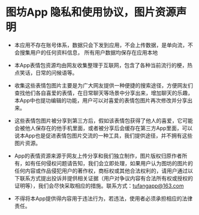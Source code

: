 # 图坊App 隐私和使用协议，图片资源声明

* 本应用不存在账号体系，数据只会下发到应用，不会上传数据，是单向流，不会搜集用户的任何资料信息， 所有用户数据均保存在应用本地

* 本App表情包资源均由网友收集整理于互联网，包含了各种当前流行的梗，热点笑话，日常的问候语等。

* 收集这些表情包图片主要是为广大网友提供一种便捷的搜索途径，方便网友们查找他们各自喜爱的表情，在日常聊天等场景中分享出来，增加聊天的乐趣，本App中也提功编辑的功能，用户可以对喜爱的表情包图片再次修改并分享出来。

* 这些表情包图片被分享到第三方后，假如该表情包获得了他人的喜爱，它可能会被他人保存在的他手机里面，或者被分享后会缓存在第三方App里面，可以说本App也是促进表情包图片交流的一种工具，我们提供途径，并不拥有这些图片资源。

* App的表情资源来源于网友上传分享和我们独立制作，图片版权归原作者所有，如有任何侵权问题请告知，我们会立即处理，如果用户认为图坊的图片的任何内容或作品侵犯用户的著作权，商标权或其他合法权利的，请用户通过以下联系方式提出投诉并提供相关证据（用户对争议内容有合法所有权或授权的证明等），我们会尽快采取相应的措施。联系方式：tufangapp@163.com

* 不得将本App提供得内容用于违法行为，若违法，使用者必须承担相应的法律责任。
